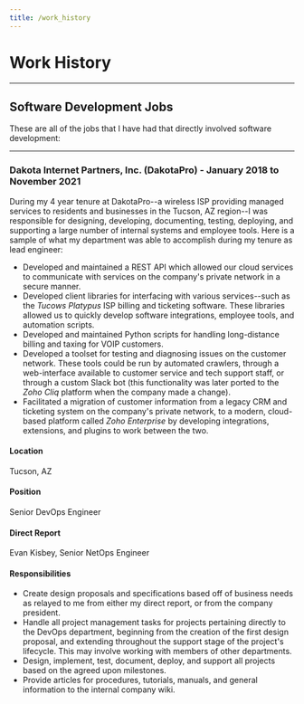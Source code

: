 ```yaml
---
title: /work_history
---
```


# Work History

---

## Software Development Jobs

These are all of the jobs that I have had that directly involved software development:

---

### Dakota Internet Partners, Inc. (DakotaPro) - January 2018 to November 2021

During my 4 year tenure at DakotaPro--a wireless ISP providing managed services to residents and businesses in the Tucson, AZ region--I was responsible for designing, developing, documenting, testing, deploying, and supporting a large number of internal systems and employee tools. Here is a sample of what my department was able to accomplish during my tenure as lead engineer:

- Developed and maintained a REST API which allowed our cloud services to communicate with services on the company's private network in a secure manner.
- Developed client libraries for interfacing with various services--such as the *Tucows Platypus* ISP billing and ticketing software. These libraries allowed us to quickly develop software integrations, employee tools, and automation scripts.
- Developed and maintained Python scripts for handling long-distance billing and taxing for VOIP customers.
- Developed a toolset for testing and diagnosing issues on the customer network. These tools could be run by automated crawlers, through a web-interface available to customer service and tech support staff, or through a custom Slack bot (this functionality was later ported to the *Zoho Cliq* platform when the company made a change).
- Facilitated a migration of customer information from a legacy CRM and ticketing system on the company's private network, to a modern, cloud-based platform called *Zoho Enterprise* by developing integrations, extensions, and plugins to work between the two.

#### Location
Tucson, AZ

#### Position
Senior DevOps Engineer

#### Direct Report
Evan Kisbey, Senior NetOps Engineer

#### Responsibilities

- Create design proposals and specifications based off of business needs as relayed to me from either my direct report, or from the company president.
- Handle all project management tasks for projects pertaining directly to the DevOps department, beginning from the creation of the first design proposal, and extending throughout the support stage of the project's lifecycle. This may involve working with members of other departments.
- Design, implement, test, document, deploy, and support all projects based on the agreed upon milestones.
- Provide articles for procedures, tutorials, manuals, and general information to the internal company wiki.
